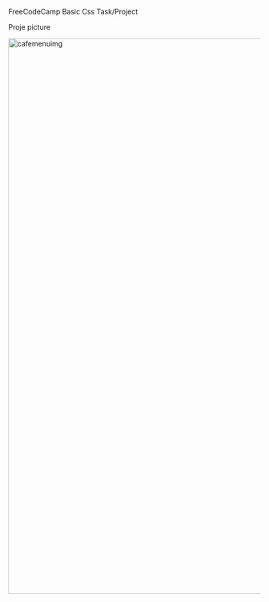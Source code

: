 
FreeCodeCamp Basic Css Task/Project

Proje picture

<img width="1109" alt="cafemenuimg" src="https://github.com/alper0karaca/Html-Css-Javascript/assets/100486085/df8069c5-c6e9-4f64-a191-a16eb7ad4433">
